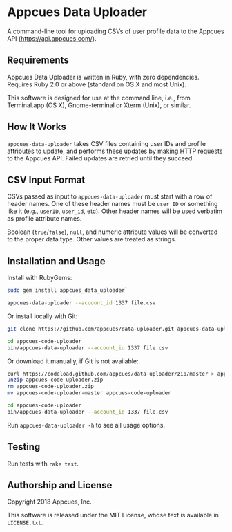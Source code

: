 # Appcues Data Uploader

A command-line tool for uploading CSVs of user profile data to the
Appcues API (https://api.appcues.com/).

## Requirements

Appcues Data Uploader is written in Ruby, with zero dependencies.
Requires Ruby 2.0 or above (standard on OS X and most Unix).

This software is designed for use at the command line, i.e.,
from Terminal.app (OS X), Gnome-terminal or Xterm (Unix), or similar.

## How It Works

`appcues-data-uploader` takes CSV files containing user IDs and
profile attributes to update, and performs these updates by making
HTTP requests to the Appcues API.  Failed updates are retried until
they succeed.

## CSV Input Format

CSVs passed as input to `appcues-data-uploader` must start with
a row of header names.  One of these header names must be `user ID`
or something like it (e.g., `userID`, `user_id`, etc).  Other header
names will be used verbatim as profile attribute names.

Boolean (`true`/`false`), `null`, and numeric attribute values will
be converted to the proper data type.  Other values are treated as
strings.

## Installation and Usage

Install with RubyGems:

```bash
sudo gem install appcues_data_uploader`

appcues-data-uploader --account_id 1337 file.csv
```

Or install locally with Git:

```bash
git clone https://github.com/appcues/data-uploader.git appcues-data-uploader

cd appcues-code-uploader
bin/appcues-data-uploader --account_id 1337 file.csv
```

Or download it manually, if Git is not available:

```bash
curl https://codeload.github.com/appcues/data-uploader/zip/master > appcues-code-uploader.zip
unzip appcues-code-uploader.zip
rm appcues-code-uploader.zip
mv appcues-code-uploader-master appcues-code-uploader

cd appcues-code-uploader
bin/appcues-data-uploader --account_id 1337 file.csv
```

Run `appcues-data-uploader -h` to see all usage options.

## Testing

Run tests with `rake test`.

## Authorship and License

Copyright 2018 Appcues, Inc.

This software is released under the MIT License, whose text is
available in `LICENSE.txt`.
